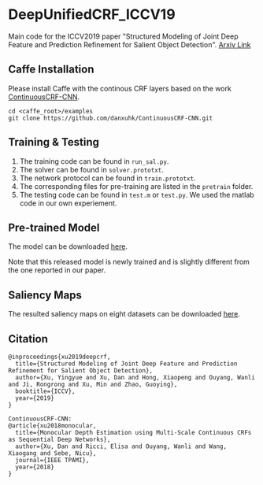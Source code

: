 # DeepUnifiedCRF_ICCV19

Main code for the ICCV2019 paper "Structured Modeling of Joint Deep Feature and Prediction Refinement for Salient Object Detection". [Arxiv Link](https://arxiv.org/pdf/1909.04366)

## Caffe Installation
Please install Caffe with the continous CRF layers based on the work [ContinuousCRF-CNN](https://arxiv.org/pdf/1704.02157.pdf). 

```
cd <caffe_root>/examples
git clone https://github.com/danxuhk/ContinuousCRF-CNN.git
```

## Training & Testing
1. The training code can be found in `run_sal.py`.
2. The solver can be found in `solver.prototxt`.
3. The network protocol can be found in `train.prototxt`.
4. The corresponding files for pre-training are listed in the `pretrain` folder.
5. The testing code can be found in `test.m` or `test.py`. We used the matlab code in our own experiement.


## Pre-trained Model
The model can be downloaded [here](https://drive.google.com/open?id=11ZRdobvUDY49_FG0SyiD6d77LiMeSwu8).

Note that this released model is newly trained and is slightly different from the one reported in our paper.

## Saliency Maps
The resulted saliency maps on eight datasets can be downloaded [here](https://drive.google.com/open?id=1CPB7G7w4Fb_74oIQ4L9ZrUbKrRQNrdHE).


## Citation
```
@inproceedings{xu2019deepcrf, 
  title={Structured Modeling of Joint Deep Feature and Prediction Refinement for Salient Object Detection}, 
  author={Xu, Yingyue and Xu, Dan and Hong, Xiaopeng and Ouyang, Wanli and Ji, Rongrong and Xu, Min and Zhao, Guoying}, 
  booktitle={ICCV}, 
  year={2019}
} 

ContinuousCRF-CNN:
@article{xu2018monocular,
  title={Monocular Depth Estimation using Multi-Scale Continuous CRFs as Sequential Deep Networks},
  author={Xu, Dan and Ricci, Elisa and Ouyang, Wanli and Wang, Xiaogang and Sebe, Nicu},
  journal={IEEE TPAMI},
  year={2018}
}
```
